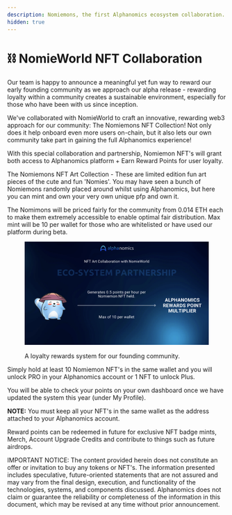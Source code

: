 ```yaml
---
description: Nomiemons, the first Alphanomics ecosystem collaboration.
hidden: true
---
```


# ⛓️ NomieWorld NFT Collaboration

Our team is happy to announce a meaningful yet fun way to reward our early founding community as we approach our alpha release - rewarding loyalty within a community creates a sustainable environment, especially for those who have been with us since inception.

We've collaborated with NomieWorld to craft an innovative, rewarding web3 approach for our community: The Nomiemons NFT Collection! Not only does it help onboard even more users on-chain, but it also lets our own community take part in gaining the full Alphanomics experience!

With this special collaboration and partnership, Nomiemon NFT's will grant both access to Alphanomics platform + Earn Reward Points for user loyalty.

The Nomiemons NFT Art Collection -  These are limited edition fun art pieces of the cute and fun 'Nomies'.  You may have seen a bunch of Nomiemons randomly placed around whilst using Alphanomics, but here you can mint and own your very own unique pfp and own it.

The Nomimons will be priced fairly for the community from 0.014 ETH each to make them extremely accessible to enable optimal fair distribution. Max mint will be 10 per wallet for those who are whitelisted or have used our platform during beta.  &#x20;

<figure><img src="../../.gitbook/assets/Screenshot 2024-07-14 at 09.35.56.png" alt=""><figcaption><p>A loyalty rewards system for our founding community.</p></figcaption></figure>

Simply hold at least 10 Nomiemon NFT's in the same wallet and you will unlock PRO in your Alphanomics account or 1 NFT to unlock Plus.

You will be able to check your points on your own dashboard once we have updated the system this year (under My Profile).

**NOTE:** You must keep all your NFT's in the same wallet as the address attached to your Alphanomics account.

Reward points can be redeemed in future for exclusive NFT badge mints, Merch, Account Upgrade Credits and contribute to things such as future airdrops. &#x20;

















IMPORTANT NOTICE: The content provided herein does not constitute an offer or invitation to buy any tokens or NFT's. The information presented includes speculative, future-oriented statements that are not assured and may vary from the final design, execution, and functionality of the technologies, systems, and components discussed. Alphanomics does not claim or guarantee the reliability or completeness of the information in this document, which may be revised at any time without prior announcement.
